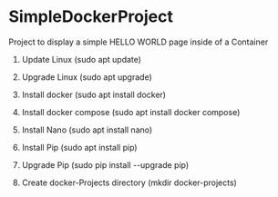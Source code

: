 # SimpleDockerProject
Project to display a simple HELLO WORLD page inside of a Container

1. Update Linux (sudo apt update)
2. Upgrade Linux (sudo apt upgrade)
3. Install docker (sudo apt install docker)
4. Install docker compose (sudo apt install docker compose)

5. Install Nano (sudo apt install nano)
6. Install Pip (sudo apt install pip)
7.  Upgrade Pip (sudo pip install --upgrade pip)

5. Create docker-Projects directory (mkdir docker-projects)
